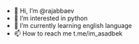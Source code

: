- 👋 Hi, I’m @rajabbaev
- 👀 I’m interested in python
- 🌱 I’m currently learning english language 
- 📫 How to reach me t.me/im_asadbek
